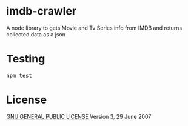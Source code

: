 # imdb-crawler
A node library to gets Movie and Tv Series  info from IMDB and returns collected data as a json

# Testing 
<pre>npm test</pre>

# License
<a href="https://www.gnu.org/licenses/gpl-3.0.html">GNU GENERAL PUBLIC LICENSE</a> Version 3, 29 June 2007

